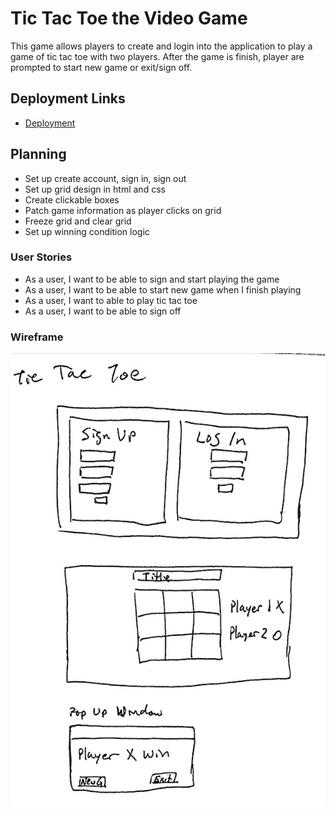 # Tic Tac Toe the Video Game

This game allows players to create and login into the application to play a game of tic tac toe with two players. After the game is finish, player are prompted to start new game or exit/sign off.

## Deployment Links
 - [Deployment](https://ruzheng.github.io/tic-tac-toe-client/)

## Planning
- Set up create account, sign in, sign out
- Set up grid design in html and css
- Create clickable boxes
- Patch game information as player clicks on grid
- Freeze grid and clear grid
- Set up winning condition logic
    
### User Stories

- As a user, I want to be able to sign and start playing the game
- As a user, I want to be able to start new game when I finish playing
- As a user, I want to able to play tic tac toe 
- As a user, I want to be able to sign off

### Wireframe

![Tic Tac Toe Wireframe](./images/tic-tac-toe%20wireframe.JPG)